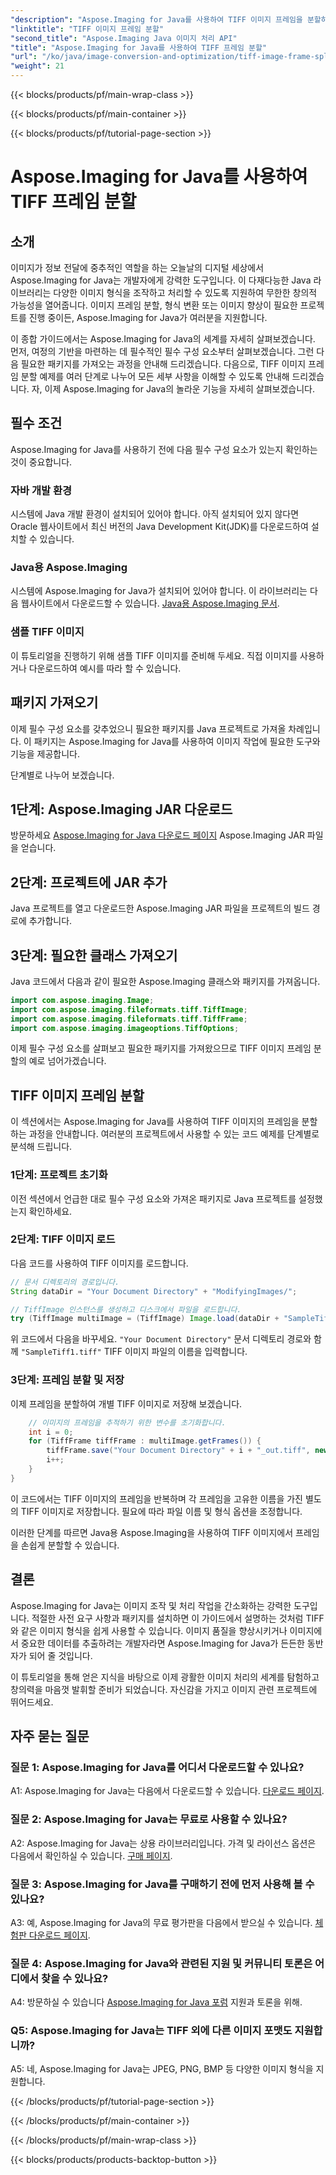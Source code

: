 ```yaml
---
"description": "Aspose.Imaging for Java를 사용하여 TIFF 이미지 프레임을 분할하는 방법을 알아보세요. 개발자를 위한 필수 구성 요소, 코드 예제, FAQ가 포함된 단계별 가이드입니다."
"linktitle": "TIFF 이미지 프레임 분할"
"second_title": "Aspose.Imaging Java 이미지 처리 API"
"title": "Aspose.Imaging for Java를 사용하여 TIFF 프레임 분할"
"url": "/ko/java/image-conversion-and-optimization/tiff-image-frame-splitting/"
"weight": 21
---
```


{{< blocks/products/pf/main-wrap-class >}}

{{< blocks/products/pf/main-container >}}

{{< blocks/products/pf/tutorial-page-section >}}

# Aspose.Imaging for Java를 사용하여 TIFF 프레임 분할

## 소개

이미지가 정보 전달에 중추적인 역할을 하는 오늘날의 디지털 세상에서 Aspose.Imaging for Java는 개발자에게 강력한 도구입니다. 이 다재다능한 Java 라이브러리는 다양한 이미지 형식을 조작하고 처리할 수 있도록 지원하여 무한한 창의적 가능성을 열어줍니다. 이미지 프레임 분할, 형식 변환 또는 이미지 향상이 필요한 프로젝트를 진행 중이든, Aspose.Imaging for Java가 여러분을 지원합니다.

이 종합 가이드에서는 Aspose.Imaging for Java의 세계를 자세히 살펴보겠습니다. 먼저, 여정의 기반을 마련하는 데 필수적인 필수 구성 요소부터 살펴보겠습니다. 그런 다음 필요한 패키지를 가져오는 과정을 안내해 드리겠습니다. 다음으로, TIFF 이미지 프레임 분할 예제를 여러 단계로 나누어 모든 세부 사항을 이해할 수 있도록 안내해 드리겠습니다. 자, 이제 Aspose.Imaging for Java의 놀라운 기능을 자세히 살펴보겠습니다.

## 필수 조건

Aspose.Imaging for Java를 사용하기 전에 다음 필수 구성 요소가 있는지 확인하는 것이 중요합니다.

### 자바 개발 환경
시스템에 Java 개발 환경이 설치되어 있어야 합니다. 아직 설치되어 있지 않다면 Oracle 웹사이트에서 최신 버전의 Java Development Kit(JDK)를 다운로드하여 설치할 수 있습니다.

### Java용 Aspose.Imaging
시스템에 Aspose.Imaging for Java가 설치되어 있어야 합니다. 이 라이브러리는 다음 웹사이트에서 다운로드할 수 있습니다. [Java용 Aspose.Imaging 문서](https://reference.aspose.com/imaging/java/).

### 샘플 TIFF 이미지
이 튜토리얼을 진행하기 위해 샘플 TIFF 이미지를 준비해 두세요. 직접 이미지를 사용하거나 다운로드하여 예시를 따라 할 수 있습니다.

## 패키지 가져오기

이제 필수 구성 요소를 갖추었으니 필요한 패키지를 Java 프로젝트로 가져올 차례입니다. 이 패키지는 Aspose.Imaging for Java를 사용하여 이미지 작업에 필요한 도구와 기능을 제공합니다.

단계별로 나누어 보겠습니다.

## 1단계: Aspose.Imaging JAR 다운로드

방문하세요 [Aspose.Imaging for Java 다운로드 페이지](https://releases.aspose.com/imaging/java/) Aspose.Imaging JAR 파일을 얻습니다.

## 2단계: 프로젝트에 JAR 추가

Java 프로젝트를 열고 다운로드한 Aspose.Imaging JAR 파일을 프로젝트의 빌드 경로에 추가합니다.

## 3단계: 필요한 클래스 가져오기

Java 코드에서 다음과 같이 필요한 Aspose.Imaging 클래스와 패키지를 가져옵니다.

```java
import com.aspose.imaging.Image;
import com.aspose.imaging.fileformats.tiff.TiffImage;
import com.aspose.imaging.fileformats.tiff.TiffFrame;
import com.aspose.imaging.imageoptions.TiffOptions;
```

이제 필수 구성 요소를 살펴보고 필요한 패키지를 가져왔으므로 TIFF 이미지 프레임 분할의 예로 넘어가겠습니다.

## TIFF 이미지 프레임 분할

이 섹션에서는 Aspose.Imaging for Java를 사용하여 TIFF 이미지의 프레임을 분할하는 과정을 안내합니다. 여러분의 프로젝트에서 사용할 수 있는 코드 예제를 단계별로 분석해 드립니다.

### 1단계: 프로젝트 초기화
이전 섹션에서 언급한 대로 필수 구성 요소와 가져온 패키지로 Java 프로젝트를 설정했는지 확인하세요.

### 2단계: TIFF 이미지 로드
다음 코드를 사용하여 TIFF 이미지를 로드합니다.

```java
// 문서 디렉토리의 경로입니다.
String dataDir = "Your Document Directory" + "ModifyingImages/";

// TiffImage 인스턴스를 생성하고 디스크에서 파일을 로드합니다.
try (TiffImage multiImage = (TiffImage) Image.load(dataDir + "SampleTiff1.tiff")) {
```

위 코드에서 다음을 바꾸세요. `"Your Document Directory"` 문서 디렉토리 경로와 함께 `"SampleTiff1.tiff"` TIFF 이미지 파일의 이름을 입력합니다.

### 3단계: 프레임 분할 및 저장
이제 프레임을 분할하여 개별 TIFF 이미지로 저장해 보겠습니다.

```java
    // 이미지의 프레임을 추적하기 위한 변수를 초기화합니다.
    int i = 0;
    for (TiffFrame tiffFrame : multiImage.getFrames()) {
        tiffFrame.save("Your Document Directory" + i + "_out.tiff", new TiffOptions(TiffExpectedFormat.TiffJpegRgb));
        i++;
    }
}
```

이 코드에서는 TIFF 이미지의 프레임을 반복하며 각 프레임을 고유한 이름을 가진 별도의 TIFF 이미지로 저장합니다. 필요에 따라 파일 이름 및 형식 옵션을 조정합니다.

이러한 단계를 따르면 Java용 Aspose.Imaging을 사용하여 TIFF 이미지에서 프레임을 손쉽게 분할할 수 있습니다.

## 결론

Aspose.Imaging for Java는 이미지 조작 및 처리 작업을 간소화하는 강력한 도구입니다. 적절한 사전 요구 사항과 패키지를 설치하면 이 가이드에서 설명하는 것처럼 TIFF와 같은 이미지 형식을 쉽게 사용할 수 있습니다. 이미지 품질을 향상시키거나 이미지에서 중요한 데이터를 추출하려는 개발자라면 Aspose.Imaging for Java가 든든한 동반자가 되어 줄 것입니다.

이 튜토리얼을 통해 얻은 지식을 바탕으로 이제 광활한 이미지 처리의 세계를 탐험하고 창의력을 마음껏 발휘할 준비가 되었습니다. 자신감을 가지고 이미지 관련 프로젝트에 뛰어드세요.

## 자주 묻는 질문

### 질문 1: Aspose.Imaging for Java를 어디서 다운로드할 수 있나요?

A1: Aspose.Imaging for Java는 다음에서 다운로드할 수 있습니다. [다운로드 페이지](https://releases.aspose.com/imaging/java/).

### 질문 2: Aspose.Imaging for Java는 무료로 사용할 수 있나요?

A2: Aspose.Imaging for Java는 상용 라이브러리입니다. 가격 및 라이선스 옵션은 다음에서 확인하실 수 있습니다. [구매 페이지](https://purchase.aspose.com/buy).

### 질문 3: Aspose.Imaging for Java를 구매하기 전에 먼저 사용해 볼 수 있나요?

A3: 예, Aspose.Imaging for Java의 무료 평가판을 다음에서 받으실 수 있습니다. [체험판 다운로드 페이지](https://releases.aspose.com/).

### 질문 4: Aspose.Imaging for Java와 관련된 지원 및 커뮤니티 토론은 어디에서 찾을 수 있나요?

A4: 방문하실 수 있습니다 [Aspose.Imaging for Java 포럼](https://forum.aspose.com/) 지원과 토론을 위해.

### Q5: Aspose.Imaging for Java는 TIFF 외에 다른 이미지 포맷도 지원합니까?

A5: 네, Aspose.Imaging for Java는 JPEG, PNG, BMP 등 다양한 이미지 형식을 지원합니다.

{{< /blocks/products/pf/tutorial-page-section >}}

{{< /blocks/products/pf/main-container >}}

{{< /blocks/products/pf/main-wrap-class >}}

{{< blocks/products/products-backtop-button >}}